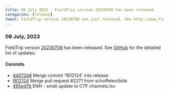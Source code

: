 ```yaml
---
title: 08 July 2023 - FieldTrip version 20230708 has been released
categories: [release]
tweet: FieldTrip version 20230708 was just released. See http://www.fieldtriptoolbox.org/#08-july-2023
---
```


### 08 July, 2023

FieldTrip version [20230708](http://github.com/fieldtrip/fieldtrip/releases/tag/20230708) has been released.
See [GitHub](https://github.com/fieldtrip/fieldtrip/compare/20230707...20230708) for the detailed list of updates.

#### Commits

- [44072b8](http://github.com/fieldtrip/fieldtrip/commit/44072b8) Merge commit 'f812124' into release
- [f812124](http://github.com/fieldtrip/fieldtrip/commit/f812124) Merge pull request #2271 from schoffelen/bids
- [495ed7b](http://github.com/fieldtrip/fieldtrip/commit/495ed7b) ENH - small update to CTF channels.tsv
